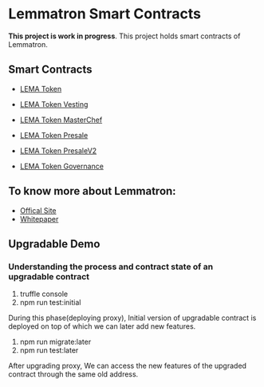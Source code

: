 # Lemmatron Smart Contracts

**This project is work in progress**. This project holds smart contracts of Lemmatron.

## Smart Contracts

- [LEMA Token](https://github.com/lemmatron/smart-contracts/blob/master/contracts/LemaToken.sol)
- [LEMA Token Vesting](https://github.com/lemmatron/smart-contracts/blob/master/contracts/LemaTokenVesting.sol)
- [LEMA Token MasterChef](https://github.com/lemmatron/smart-contracts/blob/master/contracts/LemaChef.sol)
- [LEMA Token Presale](https://github.com/lemmatron/smart-contracts/blob/master/contracts/PresaleLema.sol)

- [LEMA Token PresaleV2](https://github.com/lemma-tron/smart-contracts/blob/develop/contracts/PresaleLemaV2.sol)
- [LEMA Token Governance](https://github.com/lemma-tron/smart-contracts/blob/develop/contracts/LemaGovernance.sol)

## To know more about Lemmatron:

- [Offical Site](https://www.lemmatron.com/)
- [Whitepaper](<https://www.lemmatron.com/assets/whitepaper/whitepaper(v2).pdf>)

## Upgradable Demo

### Understanding the process and contract state of an upgradable contract

1. truffle console
2. npm run test:initial

During this phase(deploying proxy), Initial version of upgradable contract is deployed on top of which we can later add new features.

1. npm run migrate:later
2. npm run test:later

After upgrading proxy, We can access the new features of the upgraded contract through the same old address.
